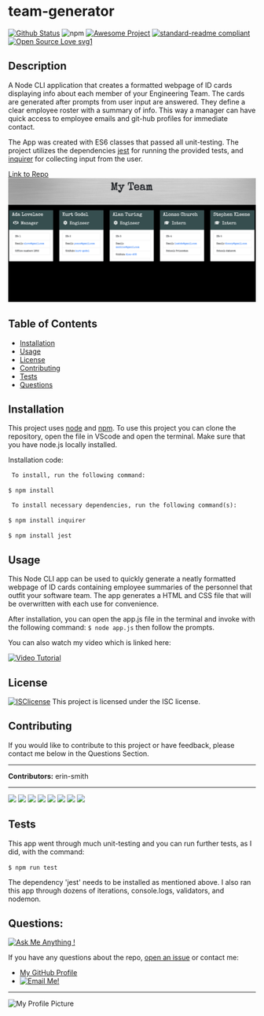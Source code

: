 

# team-generator
[![Github Status](https://img.shields.io/badge/build-passing-green.svg)](https://shields.io/)
![npm](https://img.shields.io/npm/v/npm)
[![Awesome Project](https://img.shields.io/badge/%F0%9F%A4%A9-Awesome%20project-blueviolet.svg)](https://shields.io/)
[![standard-readme compliant](https://img.shields.io/badge/readme%20style-standard-brightgreen.svg?style=flat-square)](https://github.com/RichardLitt/standard-readme)
[![Open Source Love svg1](https://badges.frapsoft.com/os/v1/open-source.svg?v=103)](https://github.com/ellerbrock/open-source-badges/)

## Description
  A Node CLI application that creates a formatted webpage of ID cards displaying info about each member of your Engineering Team.  The cards are generated after prompts from user input are answered. They define a clear employee roster with a summary of info.  This way a manager can have quick access to employee emails and git-hub profiles for immediate contact.  

  The App was created with ES6 classes that passed all unit-testing.  The project utilizes the dependencies [jest](https://jestjs.io/) for running the provided tests, and [inquirer](https://www.npmjs.com/package/inquirer) for collecting input from the user.  

[Link to Repo](https://github.com/erin-smith/team-generator)
![Screenshot](./Assets/team.png)  


## Table of Contents
* [Installation](#Installation)
* [Usage](#Usage)
* [License](#License)
* [Contributing](#Contributing)
* [Tests](#Tests)
* [Questions](#Questions)
 
 
## Installation 
  This project uses [node](https://nodejs.org/en/) and [npm](https://www.npmjs.com/). To use this project you can clone the repository, open the file in VScode and open the terminal.  Make sure that you have node.js locally installed.   

Installation code:  

     To install, run the following command:
  `$ npm install`  

     To install necessary dependencies, run the following command(s):  
`$ npm install inquirer`

`$ npm install jest`

## Usage 
  This Node CLI app can be used to quickly generate a neatly formatted webpage of ID cards containing employee summaries of the personnel that outfit your software team. The app generates a HTML and CSS file that will be overwritten with each use for convenience.  

  After installation, you can open the app.js file in the terminal and invoke with the following command: `$ node app.js` then follow the prompts.

  You can also watch my video which is linked here:
  
  [![Video Tutorial](http://img.youtube.com/vi/7Sd9W3IqUdE/0.jpg)](https://www.youtube.com/watch?v=px2xPOccoKU "Video Tutorial")



## License 
[![ISClicense](https://img.shields.io/badge/license-ISC-blue.svg)](https://shields.io/)
  This project is licensed under the ISC license. 

## Contributing   
 If you would like to contribute to this project or have feedback, please contact me below in the Questions Section.
***
 **Contributors:** erin-smith   
***
[![](https://sourcerer.io/fame/erin-smith/erin-smith/team-generator/images/0)](https://sourcerer.io/fame/erin-smith/erin-smith/team-generator/links/0)
[![](https://sourcerer.io/fame/erin-smith/erin-smith/team-generator/images/1)](https://sourcerer.io/fame/erin-smith/erin-smith/team-generator/links/1)
[![](https://sourcerer.io/fame/erin-smith/erin-smith/team-generator/images/2)](https://sourcerer.io/fame/erin-smith/erin-smith/team-generator/links/2)
[![](https://sourcerer.io/fame/erin-smith/erin-smith/team-generator/images/3)](https://sourcerer.io/fame/erin-smith/erin-smith/team-generator/links/3)
[![](https://sourcerer.io/fame/erin-smith/erin-smith/team-generator/images/4)](https://sourcerer.io/fame/erin-smith/erin-smith/team-generator/links/4)
[![](https://sourcerer.io/fame/erin-smith/erin-smith/team-generator/images/5)](https://sourcerer.io/fame/erin-smith/erin-smith/team-generator/links/5)
[![](https://sourcerer.io/fame/erin-smith/erin-smith/team-generator/images/6)](https://sourcerer.io/fame/erin-smith/erin-smith/team-generator/links/6)
[![](https://sourcerer.io/fame/erin-smith/erin-smith/team-generator/images/7)](https://sourcerer.io/fame/erin-smith/erin-smith/team-generator/links/7) 


## Tests 
  This app went through much unit-testing and you can run further tests, as I did, with the command:

   `$ npm run test` 
 
  The dependency 'jest' needs to be installed as mentioned above.  I also ran this app through dozens of iterations, console.logs, validators, and nodemon.

## Questions:  
[![Ask Me Anything !](https://img.shields.io/badge/Ask%20me-anything-1abc9c.svg)](https://GitHub.com/erin-smith)  

  If you have any questions about the repo, [open an issue](https://github.com/erin-smith/team-generator/issues/new) or contact me:  

* [My GitHub Profile](http://github.com/erin-smith)
* [![Email Me!](https://img.shields.io/badge/email:-erin.acumen@gmail.com-9cf.svg)]("mailto:erin.acumen@gmail.com")
***
![My Profile Picture](https://avatars.githubusercontent.com/erin-smith?size=300)
